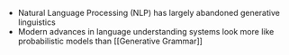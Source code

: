 - Natural Language Processing (NLP) has largely abandoned generative linguistics
- Modern advances in language understanding systems look more like probabilistic models than [[Generative Grammar]]


